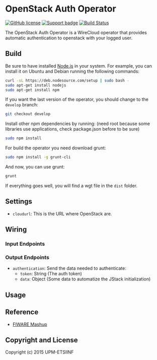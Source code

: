 OpenStack Auth Operator
======================

[![GitHub license](https://img.shields.io/badge/license-Apache%202-blue.svg)](https://raw.githubusercontent.com/fidash/operator-auth/master/LICENSE)
[![Support badge](https://img.shields.io/badge/support-askbot-yellowgreen.svg)](http://ask.fiware.org)
[![Build Status](https://build.conwet.fi.upm.es/jenkins/view/FI-Dash/job/Operator%20Auth/badge/icon)](https://build.conwet.fi.upm.es/jenkins/view/FI-Dash/job/Operator%20Auth/)

The OpenStack Auth Operator is a WireCloud operator that provides automatic authentication to openstack with your logged user.

Build
-----

Be sure to have installed [Node.js](http://node.js) in your system. For example, you can install it on Ubuntu and Debian running the following commands:

```bash
curl -sL https://deb.nodesource.com/setup | sudo bash -
sudo apt-get install nodejs
sudo apt-get install npm
```

If you want the last version of the operator, you should change to the `develop` branch:

```bash
git checkout develop
```

Install other npm dependencies by running: (need root because some libraries use applications, check package.json before to be sure)

```bash
sudo npm install
```

For build the operator you need download grunt:

```bash
sudo npm install -g grunt-cli
```

And now, you can use grunt:

```bash
grunt
```

If everything goes well, you will find a wgt file in the `dist` folder.

## Settings

- `cloudurl`: This is the URL where OpenStack are.

## Wiring


### Input Endpoints


### Output Endpoints

- `authentication`: Send the data needed to authenticate:
  - `token`: String (The auth token)
  - `data`: Object (Some data to automatize the JStack initialization)


## Usage


## Reference

- [FIWARE Mashup](https://mashup.lab.fiware.org/)

## Copyright and License

Copyright (c) 2015 UPM-ETSIINF
